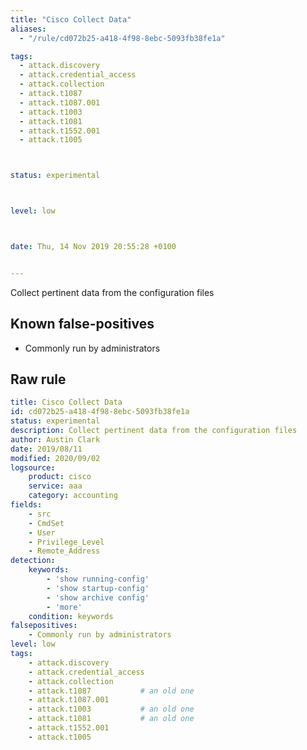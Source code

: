 ```yaml
---
title: "Cisco Collect Data"
aliases:
  - "/rule/cd072b25-a418-4f98-8ebc-5093fb38fe1a"

tags:
  - attack.discovery
  - attack.credential_access
  - attack.collection
  - attack.t1087
  - attack.t1087.001
  - attack.t1003
  - attack.t1081
  - attack.t1552.001
  - attack.t1005



status: experimental



level: low



date: Thu, 14 Nov 2019 20:55:28 +0100


---
```


Collect pertinent data from the configuration files

<!--more-->


## Known false-positives

* Commonly run by administrators




## Raw rule
```yaml
title: Cisco Collect Data
id: cd072b25-a418-4f98-8ebc-5093fb38fe1a
status: experimental
description: Collect pertinent data from the configuration files
author: Austin Clark
date: 2019/08/11
modified: 2020/09/02
logsource:
    product: cisco
    service: aaa
    category: accounting
fields:
    - src
    - CmdSet
    - User
    - Privilege_Level
    - Remote_Address
detection:
    keywords:
        - 'show running-config'
        - 'show startup-config'
        - 'show archive config'
        - 'more'
    condition: keywords
falsepositives:
    - Commonly run by administrators
level: low
tags:
    - attack.discovery
    - attack.credential_access
    - attack.collection
    - attack.t1087           # an old one
    - attack.t1087.001
    - attack.t1003           # an old one
    - attack.t1081           # an old one
    - attack.t1552.001
    - attack.t1005
```
